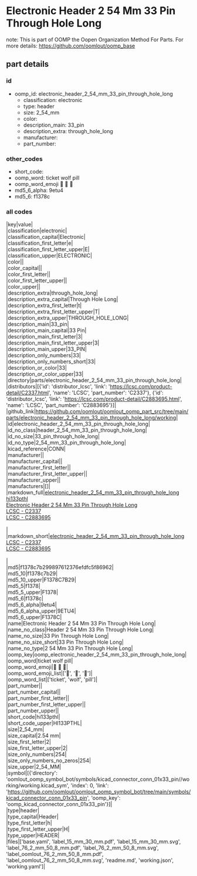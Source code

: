 # Electronic Header 2 54 Mm 33 Pin Through Hole Long  

note: This is part of OOMP the Oopen Organization Method For Parts. For more details: https://github.com/oomlout/oomp_base

##  part details





### id
* oomp_id: electronic_header_2_54_mm_33_pin_through_hole_long
  * classification: electronic
  * type: header
  * size: 2_54_mm
  * color: 
  * description_main: 33_pin
  * description_extra: through_hole_long
  * manufacturer: 
  * part_number: 

### other_codes
* short_code: 
* oomp_word: ticket wolf pill
* oomp_word_emoji :ticket: :wolf: :pill:
* md5_6_alpha: 9etu4
* md5_6: f1378c

### all codes 
|key|value|  
|classification|electronic|  
|classification_capital|Electronic|  
|classification_first_letter|e|  
|classification_first_letter_upper|E|  
|classification_upper|ELECTRONIC|  
|color||  
|color_capital||  
|color_first_letter||  
|color_first_letter_upper||  
|color_upper||  
|description_extra|through_hole_long|  
|description_extra_capital|Through Hole Long|  
|description_extra_first_letter|t|  
|description_extra_first_letter_upper|T|  
|description_extra_upper|THROUGH_HOLE_LONG|  
|description_main|33_pin|  
|description_main_capital|33 Pin|  
|description_main_first_letter|3|  
|description_main_first_letter_upper|3|  
|description_main_upper|33_PIN|  
|description_only_numbers|33|  
|description_only_numbers_short|33|  
|description_or_color|33|  
|description_or_color_upper|33|  
|directory|parts/electronic_header_2_54_mm_33_pin_through_hole_long|  
|distributors|[{'id': 'distributor_lcsc', 'link': 'https://lcsc.com/product-detail/C2337.html', 'name': 'LCSC', 'part_number': 'C2337'}, {'id': 'distributor_lcsc', 'link': 'https://lcsc.com/product-detail/C2883695.html', 'name': 'LCSC', 'part_number': 'C2883695'}]|  
|github_link|https://github.com/oomlout/oomlout_oomp_part_src/tree/main/parts/electronic_header_2_54_mm_33_pin_through_hole_long/working|  
|id|electronic_header_2_54_mm_33_pin_through_hole_long|  
|id_no_class|header_2_54_mm_33_pin_through_hole_long|  
|id_no_size|33_pin_through_hole_long|  
|id_no_type|2_54_mm_33_pin_through_hole_long|  
|kicad_reference|CONN|  
|manufacturer||  
|manufacturer_capital||  
|manufacturer_first_letter||  
|manufacturer_first_letter_upper||  
|manufacturer_upper||  
|manufacturers|[]|  
|markdown_full|[electronic_header_2_54_mm_33_pin_through_hole_long](https://github.com/oomlout/oomlout_oomp_part_src/tree/main/parts/electronic_header_2_54_mm_33_pin_through_hole_long/working)<br>[hi133pthl](https://github.com/oomlout/oomlout_oomp_part_src/tree/main/parts/electronic_header_2_54_mm_33_pin_through_hole_long/working)<br>[Electronic Header 2 54 Mm 33 Pin Through Hole Long](https://github.com/oomlout/oomlout_oomp_part_src/tree/main/parts/electronic_header_2_54_mm_33_pin_through_hole_long/working)<br>[LCSC - C2337<br>](https://lcsc.com/product-detail/C2337.html)[LCSC - C2883695<br>](https://lcsc.com/product-detail/C2883695.html)<br>|  
|markdown_short|[electronic_header_2_54_mm_33_pin_through_hole_long](https://github.com/oomlout/oomlout_oomp_part_src/tree/main/parts/electronic_header_2_54_mm_33_pin_through_hole_long/working)<br>[LCSC - C2337<br>](https://lcsc.com/product-detail/C2337.html)[LCSC - C2883695<br>](https://lcsc.com/product-detail/C2883695.html)<br>|  
|md5|f1378c7b299897612376efdfc5f86962|  
|md5_10|f1378c7b29|  
|md5_10_upper|F1378C7B29|  
|md5_5|f1378|  
|md5_5_upper|F1378|  
|md5_6|f1378c|  
|md5_6_alpha|9etu4|  
|md5_6_alpha_upper|9ETU4|  
|md5_6_upper|F1378C|  
|name|Electronic Header 2 54 Mm 33 Pin Through Hole Long|  
|name_no_class|Header 2 54 Mm 33 Pin Through Hole Long|  
|name_no_size|33 Pin Through Hole Long|  
|name_no_size_short|33 Pin Through Hole Long|  
|name_no_type|2 54 Mm 33 Pin Through Hole Long|  
|oomp_key|oomp_electronic_header_2_54_mm_33_pin_through_hole_long|  
|oomp_word|ticket wolf pill|  
|oomp_word_emoji|:ticket: :wolf: :pill:|  
|oomp_word_emoji_list|[':ticket:', ':wolf:', ':pill:']|  
|oomp_word_list|['ticket', 'wolf', 'pill']|  
|part_number||  
|part_number_capital||  
|part_number_first_letter||  
|part_number_first_letter_upper||  
|part_number_upper||  
|short_code|hi133pthl|  
|short_code_upper|HI133PTHL|  
|size|2_54_mm|  
|size_capital|2.54 mm|  
|size_first_letter|2|  
|size_first_letter_upper|2|  
|size_only_numbers|254|  
|size_only_numbers_no_zeros|254|  
|size_upper|2_54_MM|  
|symbol|[{'directory': 'oomlout_oomp_symbol_bot/symbols/kicad_connector_conn_01x33_pin//working/working.kicad_sym', 'index': 0, 'link': 'https://github.com/oomlout/oomlout_oomp_symbol_bot/tree/main/symbols/kicad_connector_conn_01x33_pin', 'oomp_key': 'oomp_kicad_connector_conn_01x33_pin'}]|  
|type|header|  
|type_capital|Header|  
|type_first_letter|h|  
|type_first_letter_upper|H|  
|type_upper|HEADER|  
|files|['base.yaml', 'label_15_mm_30_mm.pdf', 'label_15_mm_30_mm.svg', 'label_76_2_mm_50_8_mm.pdf', 'label_76_2_mm_50_8_mm.svg', 'label_oomlout_76_2_mm_50_8_mm.pdf', 'label_oomlout_76_2_mm_50_8_mm.svg', 'readme.md', 'working.json', 'working.yaml']|  
